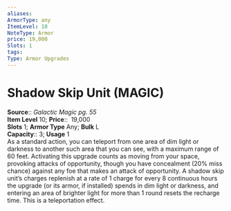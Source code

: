 ```yaml
---
aliases: 
ArmorType: any
ItemLevel: 10
NoteType: Armor
price: 19,000
Slots: 1
tags: 
Type: Armor Upgrades
---
```


# Shadow Skip Unit (MAGIC)

**Source**:: _Galactic Magic pg. 55_  
**Item Level** 10;
**Price**::  19,000  
**Slots** 1; **Armor Type** Any; **Bulk** L  
**Capacity**:: 3; **Usage** 1  
As a standard action, you can teleport from one area of dim light or darkness to another such area that you can see, with a maximum range of 60 feet. Activating this upgrade counts as moving from your space, provoking attacks of opportunity, though you have concealment (20% miss chance) against any foe that makes an attack of opportunity. A shadow skip unit’s charges replenish at a rate of 1 charge for every 8 continuous hours the upgrade (or its armor, if installed) spends in dim light or darkness, and entering an area of brighter light for more than 1 round resets the recharge time. This is a teleportation effect.
